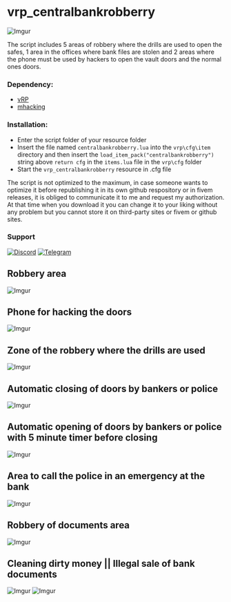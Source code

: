 # vrp_centralbankrobberry

![Imgur](https://i.imgur.com/WZ0SInr.png)

The script includes 5 areas of robbery where the drills are used to open the safes, 1 area in the offices where bank files are stolen and 2 areas where the phone must be used by hackers to open the vault doors and the normal ones doors.

### Dependency:
- [vRP](https://github.com/DunkoUK/dunko_vrp)
- [mhacking](https://forum.cfx.re/t/release-simple-hacking-minigame/62095)

### Installation:
- Enter the script folder of your resource folder
- Insert the file named `centralbankrobberry.lua` into the `vrp\cfg\item` directory and then insert the `load_item_pack("centralbankrobberry")` string above `return cfg` in the `items.lua` file in the `vrp\cfg` folder
- Start the `vrp_centralbankrobberry` resource in .cfg file

The script is not optimized to the maximum, in case someone wants to optimize it before republishing it in its own github respository or in fivem releases, it is obliged to communicate it to me and request my authorization. At that time when you download it you can change it to your liking without any problem but you cannot store it on third-party sites or fivem or github sites.

### Support
[![Discord](https://i.imgur.com/9GFVWqX.png)](https://discord.gg/ec3yFXC) [![Telegram](https://i.imgur.com/RcZ4ALP.png)](https://t.me/Dracke)

## Robbery area
![Imgur](https://i.imgur.com/UQlnszI.png)
## Phone for hacking the doors
![Imgur](https://i.imgur.com/T70DHU7.jpg)
## Zone of the robbery where the drills are used
![Imgur](https://i.imgur.com/YcLbtxz.jpg)
## Automatic closing of doors by bankers or police
![Imgur](https://i.imgur.com/ZAAscK5.png)
## Automatic opening of doors by bankers or police with 5 minute timer before closing
![Imgur](https://i.imgur.com/bNaOGke.png)
## Area to call the police in an emergency at the bank
![Imgur](https://i.imgur.com/hmni2Ha.png)
## Robbery of documents area
![Imgur](https://i.imgur.com/ePAKcRV.png)
## Cleaning dirty money || Illegal sale of bank documents
![Imgur](https://i.imgur.com/iADJyet.png) ![Imgur](https://i.imgur.com/nwry6Je.png)
